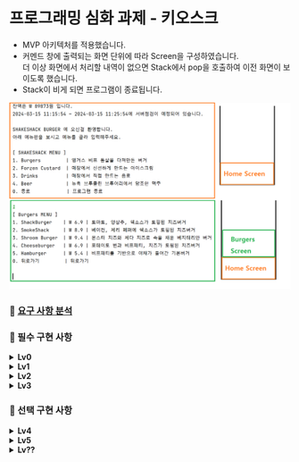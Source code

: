 # 프로그래밍 심화 과제 - 키오스크

- MVP 아키텍처를 적용했습니다.
- 커멘드 창에 출력되는 화면 단위에 따라 Screen을 구성하였습니다.
</br>더 이상 화면에서 처리할 내역이 없으면 Stack에서 pop을 호출하여 이전 화면이 보이도록 했습니다.
- Stack이 비게 되면 프로그램이 종료됩니다.


![image](docs/file/stack.png)


### 📙 [요구 사항 분석](docs/README.md)


### 📕 필수 구현 사항

<details>
    <summary><strong>Lv0</strong></summary>

- 과제 시작 전 어떻게 구현할 것인지에 그려 보는 과정입니다.
- 요구 사항별로 상세 기능을 생각합니다.
- 사용하면서 발생할 수 있는 예외 사항들을 고려합니다.

```jsx
[ 필요한 기능 ]
요구사항1: 메인 메뉴판 화면
: 메뉴 선택시 상세 메뉴화면으로 이동
: 잘못된 번호 선택 시 예외처리
: 프로그램 종료을 위한 번호 정의

요구사항2: ~~~
요구사항3: ~~~
요구사항4: ~~~
```

</details>

<details>
    <summary><strong>Lv1</strong></summary>
<aside>
    📢 <strong>Lv1 구현을 위해서는 `조건`과 `반복`의 개념을 알고 있어야 합니다!</strong>

</aside>

- 프로그램을 실행하면 메뉴판의 번호들을 보여줍니다.(대분류의 메뉴를 보여줌)
- 대분류 메뉴에 해당하는 숫자를 입력하면 선택하면 세부 메뉴들을 보여줍니다.
    - 예를 들어 햄버거에 해당하는 숫자를 입력 하면
      햄버거 1, 햄버거 2 처럼 세부 종류를 보여줘요.(출력 예시 참고)
- `반복문`을 이용해서 메뉴 선택할 수 있게 유지하고
  대분류 메뉴에서, 0번이 입력되면 프로그램을 종료합니다.

---

- **출력 예시**

    ```elm
    아래 메뉴판을 보시고 메뉴를 골라 입력해주세요.
    
    [ SHAKESHACK MENU ]
    1. Burgers         | 앵거스 비프 통살을 다져만든 버거
    2. Forzen Custard  | 매장에서 신선하게 만드는 아이스크림
    3. Drinks          | 매장에서 직접 만드는 음료
    4. Beer            | 뉴욕 브루클린 브루어리에서 양조한 맥주
    0. 종료            | 프로그램 종료
    
    "1"
    
    [ Burgers MENU ]
    1. ShackBurger   | W 6.9 | 토마토, 양상추, 쉑소스가 토핑된 치즈버거
    2. SmokeShack    | W 8.9 | 베이컨, 체리 페퍼에 쉑소스가 토핑된 치즈버거
    3. Shroom Burger | W 9.4 | 몬스터 치즈와 체다 치즈로 속을 채운 베지테리안 버거
    3. Cheeseburger  | W 6.9 | 포테이토 번과 비프패티, 치즈가 토핑된 치즈버거
    4. Hamburger     | W 5.4 | 비프패티를 기반으로 야채가 들어간 기본버거
    0. 뒤로가기      | 뒤로가기
    0 <-
    
    "0"
    "2"
    
    [ Forzen Custard MENU ]
    1. ...
    2. ...
    3. ...
    4. ...
    0. 뒤로가기      | 뒤로가기
    
    "0"
    "0"
    
    프로그램을 종료합니다.
    ```

</details>


<details>
    <summary><strong>Lv2</strong></summary>

<aside>
    📢 <strong>Lv2 구현을 위해서는 `메소드`와 `클래스`의 개념을 알고 있어야 합니다!</strong>
</aside>

- 필요한 클래스들을 설계합니다.(버거, 아이스크림, 음료, 맥주, 주문, 공통 등)
- 클래스들의 `프로퍼티`와 `메소드`를 정의합니다
    - 예를 들어 아래 이미지처럼 클래스 다이어그램을 그려봅시다.
    - 햄버거는 이름, 가격 같은 프로퍼티와 정보를 출력하는 메소드가 있을 수 있죠?
- `Lv1`에서 작성한 로직을 메소드로 만듭니다.
---

![Untitled](docs/file/diagram.png)

</details>


<details>
    <summary><strong>Lv3</strong></summary>
<aside>
    📢 <strong>Lv3 구현을 위해서는 `상속`과 `컬렉션`의개념을 알고 있어야 합니다!</strong>>
</aside>

- `Lv2`에서 설계한 클래스들을 `상속 관계`를 가지도록 변경합니다.
- Burger도 부모 클래스를 가질 수 있을지 고민해봅시다.
  - 예를 들어 ShackBurger는 Burger의 자식이고, Burger는 Food의 자식일수도 있습니다.
  - **해당 부분은 반드시 이해가 필요합니다!
    검색&튜터님들의 도움을 받아 꼭 짚고 넘어갑시다!**
- 하나의 리스트 객체로 모든 메뉴들을 관리하도록 수정합니다. **`List`**
- 프로그램을 실행하면 메인에서 init 메소드를 실행하여 메뉴들을 객체화하고 리스트에 담아둡니다.
- **예시**
```kotlin
리스트변수1

fun main() {
    init()
}

fun init() {
    햄버거 객체 생성해서 리스트 변수1에 add하는 로직
}
```
---
![Untitled](docs/file/diagram2.png)

```kotlin
fun main() {
    var 리스트변수 = ArrayList<클래스타입>()
}
```

</details>

### 📗 선택 구현 사항

<details>
    <summary><strong>Lv4</strong></summary>

<aside>
    📢 <strong>Lv4 구현을 위해서는 `예외처리`의 개념을 알고 있어야 합니다!</strong>
</aside>

- 메뉴판 번호는 숫자기에 숫자를 입력해야 하는데 문자를 입력했을 때,
  메뉴판에 없는 숫자를 입력했을 때,
  다시 입력할 수 있도록 `예외처리` 합니다.
- 현재 잔액과 가격을 비교해서 구매 가능한 상태를 클래스에 추가적으로 구현합니다.
    - 예를 들어 구매할만큼 충분한 돈이 있는지도 상태에 포함시킵니다.

---

- **출력 예시**

```jsx
"SHAKESHACK BURGER 에 오신걸 환영합니다."
아래 메뉴판을 보시고 메뉴를 골라 입력해주세요.

[ SHAKESHACK MENU ]
1. Burgers         | 앵거스 비프 통살을 다져만든 버거
2. Forzen Custard  | 매장에서 신선하게 만드는 아이스크림
3. Drinks          | 매장에서 직접 만드는 음료
4. Beer            | 뉴욕 브루클린 브루어리에서 양조한 맥주

"5"
잘못된 번호를 입력했어요 다시 입력해주세요.
"6"
잘못된 번호를 입력했어요 다시 입력해주세요.
"1"

[ Burgers MENU ]
1. ShackBurger   | W 6.9 | 토마토, 양상추, 쉑소스가 토핑된 치즈버거
2. SmokeShack    | W 8.9 | 베이컨, 체리 페퍼에 쉑소스가 토핑된 치즈버거
3. Shroom Burger | W 9.4 | 몬스터 치즈와 체다 치즈로 속을 채운 베지테리안 버거
3. Cheeseburger  | W 6.9 | 포테이토 번과 비프패티, 치즈가 토핑된 치즈버거
4. Hamburger     | W 5.4 | 비프패티를 기반으로 야채가 들어간 기본버거
0. 뒤로가기      | 뒤로가기

"4"

"Hamburger     | W 5.4 | 비프패티를 기반으로 야채가 들어간 기본버거"
위 메뉴를 장바구니에 추가하시겠습니까?
1. 확인        2. 취소

"1"

Hamburger 가 장바구니에 추가되었습니다.

"SHAKESHACK BURGER 에 오신걸 환영합니다."
아래 메뉴판을 보시고 메뉴를 골라 입력해주세요.

[ SHAKESHACK MENU ]
1. Burgers         | 앵거스 비프 통살을 다져만든 버거
2. Forzen Custard  | 매장에서 신선하게 만드는 아이스크림
3. Drinks          | 매장에서 직접 만드는 음료
4. Beer            | 뉴욕 브루클린 브루어리에서 양조한 맥주

[ ORDER MENU ]
5. Order       | 장바구니를 확인 후 주문합니다.
6. Cancel      | 진행중인 주문을 취소합니다.

"5"

아래와 같이 주문 하시겠습니까?

[ Orders ]
Hamburger     | W 5.4 | 비프패티를 기반으로 야채가 들어간 기본버거

[ Total ]
W 6.9

1. 주문      2. 메뉴판

"1"

현재 잔액은 5.5W 으로 1.4W이 부족해서 주문할 수 없습니다.
```

</details>

<details>
    <summary><strong>Lv5</strong></summary>

<aside>
    📢 <strong>Lv5 구현을 위해서는 `쓰레드`의개념을 알고 있어야 합니다!</strong>>
</aside>

- 특정 작업이 종료된 후, `3초 뒤`에 다른 작업을 수행할 수 있도록 코드를 작성합니다.
- 결제할 때 현재 시간을 비교하여 `특정 시간대`에는 결제할 수 없다는
  알림 메시지를 콘솔창에 출력해줍니다.
- 결제가 완료 되었다면 시간을 띄워줍니다.(출력 예시 참고)
- 프로그램을 종료할 때까지 `5초마다` 현재 주문 대기수를 실시간으로 출력해줍니다.

---

- **출력 예시**

```jsx
아래와 같이 주문 하시겠습니까? (현재 주문 대기수: 2)

[ Orders ]
ShackBurger   | W 6.9 | 토마토, 양상추, 쉑소스가 토핑된 치즈버거

[ Total ]
W 6.9

1. 주문      2. 메뉴판

"1"

현재 시각은 오후11시 10분입니다. 
은행 점검 시간은 오후11시 10분 ~ 오후 11시 20분이므로 결제할 수 없습니다.

아래와 같이 주문 하시겠습니까? (현재 주문 대기수: 3)

[ Orders ]
ShackBurger   | W 6.9 | 토마토, 양상추, 쉑소스가 토핑된 치즈버거

[ Total ]
W 6.9

1. 주문      2. 메뉴판

"1"

결제를 완료했습니다. (2023-01-01 23:25:12)
```

</details>

<details>
    <summary><strong>Lv??</strong></summary>

<aside>
    📢 <strong>Lv?? 구현을 위해서는 `???`의개념을 알고 있어야 합니다!</strong>

</aside>

- 모든 사항을 구현 완료 했다면 여기서 어떻게 더 확장&고도화 할 수 있을지 고민해봅시다!
  - `할인` `세트 메뉴` `수량 제한 메뉴` 등

</details>

